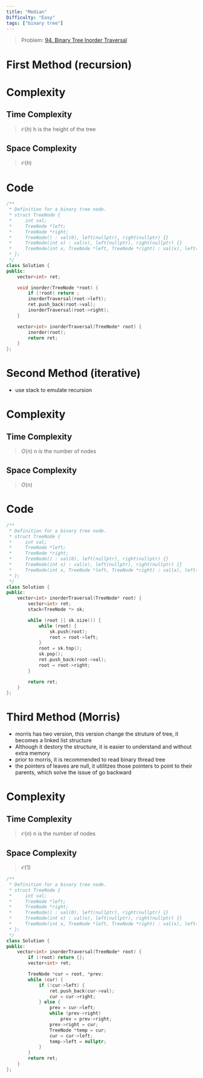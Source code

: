 ```yaml
---
title: "Median" 
Difficulty: "Easy"
tags: ["binary tree"]
---
```


> Problem: [94. Binary Tree Inorder Traversal](https://leetcode.com/problems/binary-tree-inorder-traversal/description/?envType=daily-question&envId=2023-12-09)

# First Method (recursion)

# Complexity

## Time Complexity

> $\mathcal{O}(h)$ 
> h is the height of the tree

## Space Complexity

> $\mathcal{O}(h)$

# Code

```cpp
/**
 * Definition for a binary tree node.
 * struct TreeNode {
 *     int val;
 *     TreeNode *left;
 *     TreeNode *right;
 *     TreeNode() : val(0), left(nullptr), right(nullptr) {}
 *     TreeNode(int x) : val(x), left(nullptr), right(nullptr) {}
 *     TreeNode(int x, TreeNode *left, TreeNode *right) : val(x), left(left), right(right) {}
 * };
 */
class Solution {
public:
    vector<int> ret;

    void inorder(TreeNode *root) {
        if (!root) return ;
        inorderTraversal(root->left);
        ret.push_back(root->val);
        inorderTraversal(root->right);
    }

    vector<int> inorderTraversal(TreeNode* root) {
        inorder(root);
        return ret;
    }
};
```

# Second Method (iterative)

- use stack to emulate recursion

# Complexity

## Time Complexity

> $O(n)$ 
> n is the number of nodes

## Space Complexity

> $O(n)$

# Code

```cpp
/**
 * Definition for a binary tree node.
 * struct TreeNode {
 *     int val;
 *     TreeNode *left;
 *     TreeNode *right;
 *     TreeNode() : val(0), left(nullptr), right(nullptr) {}
 *     TreeNode(int x) : val(x), left(nullptr), right(nullptr) {}
 *     TreeNode(int x, TreeNode *left, TreeNode *right) : val(x), left(left), right(right) {}
 * };
 */
class Solution {
public:
    vector<int> inorderTraversal(TreeNode* root) {
        vector<int> ret;
        stack<TreeNode *> sk;

        while (root || sk.size()) {
            while (root) {
                sk.push(root);
                root = root->left;
            }
            root = sk.top();
            sk.pop();
            ret.push_back(root->val);
            root = root->right; 
        }

        return ret;
    }
};
```

# Third Method (Morris)

- morris has two version, this version change the struture of tree, it becomes a linked list structure 
- Although it destory the structure, it is easier to understand and without extra memory
- prior to morris, it is recommended to read binary thread tree
- the pointers of leaves are null, it utilitzes those pointers to point to their parents, which solve the issue of go backward

# Complexity

## Time Complexity

> $\mathcal{O}(n)$ 
> n is the number of nodes

## Space Complexity

> $\mathcal{O}(1)$

```cpp
/**
 * Definition for a binary tree node.
 * struct TreeNode {
 *     int val;
 *     TreeNode *left;
 *     TreeNode *right;
 *     TreeNode() : val(0), left(nullptr), right(nullptr) {}
 *     TreeNode(int x) : val(x), left(nullptr), right(nullptr) {}
 *     TreeNode(int x, TreeNode *left, TreeNode *right) : val(x), left(left), right(right) {}
 * };
 */
class Solution {
public:
    vector<int> inorderTraversal(TreeNode* root) {
        if (!root) return {};
        vector<int> ret;

        TreeNode *cur = root, *prev;
        while (cur) {
            if (!cur->left) {
                ret.push_back(cur->val);
                cur = cur->right;
            } else {
                prev = cur->left;
                while (prev->right)
                    prev = prev->right;
                prev->right = cur;
                TreeNode *temp = cur;
                cur = cur->left;
                temp->left = nullptr;
            }
        }
        return ret;
    }   
};
```
